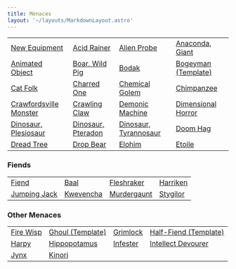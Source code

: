 ```yaml
---
title: Menaces
layout: '~/layouts/MarkdownLayout.astro'
---
```

|  |  |  |  |
|--------------------------------------|--------------------------------------|--------------------------------------|--------------------------------------|
| [New Equipment](/menaces.d20/menaces/new.equipment) | [Acid Rainer](/menaces.d20/menaces/acid.rainer) | [Alien Probe](/menaces.d20/menaces/alien.probe) | [Anaconda, Giant](/menaces.d20/menaces/anaconda.giant) |
| [Animated Object](/menaces.d20/menaces/animated.object) | [Boar, Wild Pig](/menaces.d20/menaces/boar.wild.pig) | [Bodak](/menaces.d20/menaces/bodak) | [Bogeyman (Template)](/menaces.d20/menaces/bogeyman.template) |
| [Cat Folk](/menaces.d20/menaces/cat.folk) | [Charred One](/menaces.d20/menaces/charred.one) | [Chemical Golem](/menaces.d20/menaces/chemical.golem) | [Chimpanzee](/menaces.d20/menaces/chimpanzee) |
| [Crawfordsville Monster](/menaces.d20/menaces/crawfordsville.monster) | [Crawling Claw](/menaces.d20/menaces/crawling.claw) | [Demonic Machine](/menaces.d20/menaces/demonic.machine) | [Dimensional Horror](/menaces.d20/menaces/dimensional.horror) |
| [Dinosaur, Plesiosaur](/menaces.d20/menaces/dinosaur.plesiosaur) | [Dinosaur, Pteradon](/menaces.d20/menaces/dinosaur.pteradon) | [Dinosaur, Tyrannosaur](/menaces.d20/menaces/dinosaur.tyrannosaur) | [Doom Hag](/menaces.d20/menaces/doom.hag) |
| [Dread Tree](/menaces.d20/menaces/dread.tree) | [Drop Bear](/menaces.d20/menaces/drop.bear) | [Elohim](/menaces.d20/menaces/elohim) | [Etoile](/menaces.d20/menaces/etoile) |

### Fiends

|  |  |  |  |
|--------------------------------------|--------------------------------------|--------------------------------------|--------------------------------------|
| [ Fiend ](/menaces.d20/menaces/fiend) | [Baal](/menaces.d20/menaces/fiend/baal)| [Fleshraker](/menaces.d20/menaces/fiend/fleshraker)  | [Harriken](/menaces.d20/menaces/fiend/harriken) |
| [Jumping Jack](/menaces.d20/menaces/fiend/jumping.jack) | [Kwevencha](/menaces.d20/menaces/fiend/kwevencha) | [Murdergaunt](/menaces.d20/menaces/fiend/murdergaunt) | [Stygilor](/menaces.d20/menaces/fiend/stygilor) |

### Other Menaces

|  |  |  |  |
|--------------------------------------|--------------------------------------|--------------------------------------|--------------------------------------|
| [Fire Wisp](/menaces.d20/menaces/fire.wisp) | [Ghoul (Template)](/menaces.d20/menaces/ghoul.template) | [Grimlock](/menaces.d20/menaces/grimlock) | [Half-Fiend (Template)](/menaces.d20/menaces/half.fiend.template) |
| [Harpy](/menaces.d20/menaces/harpy) | [Hippopotamus](/menaces.d20/menaces/hippopotamus) | [Infester](/menaces.d20/menaces/infester) | [Intellect Devourer](/menaces.d20/menaces/intellect.devourer) |
| [Jynx](/menaces.d20/menaces/jynx) | [Kinori](/menaces.d20/menaces/kinori) |  |  |

